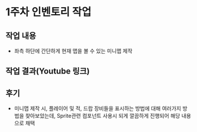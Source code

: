 # 1주차 인벤토리 작업

## 작업 내용
+ 좌측 하단에 간단하게 현재 맵을 볼 수 있는 미니맵 제작


## 작업 결과(Youtube 링크)


## 후기
+ 미니맵 제작 시, 플레이어 및 적, 드랍 장비들을 표시하는 방법에 대해 여러가지 방법을 찾아보았는데, Sprite관련 컴포넌트 사용시 되게 깔끔하게 진행되어 해당 내용으로 채택

